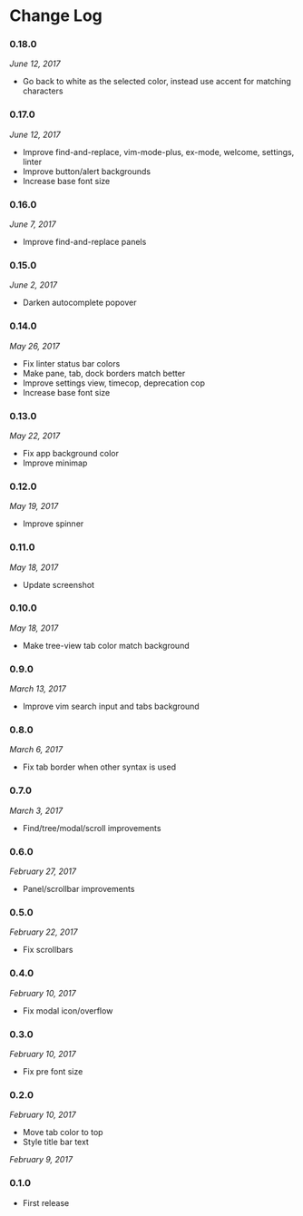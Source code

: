 # Change Log

### 0.18.0
_June 12, 2017_
* Go back to white as the selected color, instead use accent for matching characters

### 0.17.0
_June 12, 2017_
* Improve find-and-replace, vim-mode-plus, ex-mode, welcome, settings, linter
* Improve button/alert backgrounds
* Increase base font size

### 0.16.0
_June 7, 2017_
* Improve find-and-replace panels

### 0.15.0
_June 2, 2017_
* Darken autocomplete popover

### 0.14.0
_May 26, 2017_
* Fix linter status bar colors
* Make pane, tab, dock borders match better
* Improve settings view, timecop, deprecation cop
* Increase base font size

### 0.13.0
_May 22, 2017_
* Fix app background color
* Improve minimap

### 0.12.0
_May 19, 2017_
* Improve spinner

### 0.11.0
_May 18, 2017_
* Update screenshot

### 0.10.0
_May 18, 2017_
* Make tree-view tab color match background

### 0.9.0
_March 13, 2017_
* Improve vim search input and tabs background

### 0.8.0
_March 6, 2017_
* Fix tab border when other syntax is used

### 0.7.0
_March 3, 2017_
* Find/tree/modal/scroll improvements

### 0.6.0
_February 27, 2017_
* Panel/scrollbar improvements

### 0.5.0
_February 22, 2017_
* Fix scrollbars

### 0.4.0
_February 10, 2017_
* Fix modal icon/overflow

### 0.3.0
_February 10, 2017_
* Fix pre font size

### 0.2.0
_February 10, 2017_
* Move tab color to top
* Style title bar text

_February 9, 2017_
### 0.1.0
* First release
